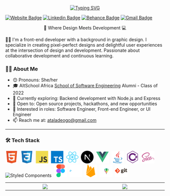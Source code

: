 <div align="center">

[![Typing SVG](https://readme-typing-svg.demolab.com?font=Montserrat&weight=600&pause=1000&color=${theme-color}&center=true&repeat=false&random=false&width=435&lines=Hello+there.+I'm+Talade.+%F0%9F%91%8B%F0%9F%8F%BE)](https://git.io/typing-svg)

</div>

[![Website Badge](https://img.shields.io/badge/-talade.tech-8A2BE2?style=for-the-badge&logo=Google-Chrome&logoColor=white)](https://www.talade.tech)
[![Linkedin Badge](https://img.shields.io/badge/-LinkedIn-blue?style=for-the-badge&logo=Linkedin&logoColor=white&link=https://www.linkedin.com/in/taladeogo/)](https://www.linkedin.com/in/taladeogo/)
[![Behance Badge](https://img.shields.io/badge/-Behance-100000?style=for-the-badge&logo=Behance&logoColor=white&labelColor=354B86&color=354B86&Link=https://www.behance.net/taladeogo)](https://www.behance.net/taladeogo)
[![Gmail Badge](https://img.shields.io/badge/Gmail-D14836?style=for-the-badge&logo=gmail&logoColor=white)](mailto:ataladeogo@gmail.com)

<div align="center">
  <p>🎨 Where Design Meets Development 💻</p>
</div>

:woman_technologist: I'm a front-end developer with a background in graphic design. I specialize in creating pixel-perfect designs and delightful user experiences at the intersection of design and development. Passionate about collaborative development and continuous learning.

### 👩‍💻 About Me

- 😊 Pronouns: She/her
- 🎓 AltSchool Africa [School of Software Engineering](https://altschoolafrica.com/schools/engineering) Alumni - Class of 2022
- 🌱 Currently exploring: Backend development with Node.js and Express
- 🤝 Open to: Open source projects, hackathons, and new opportunities
- 💼 Interested in roles: Software Engineer, Front-end Engineer, or UI Engineer
- 📫 Reach me at: ataladeogo@gmail.com

---

### 🛠️ Tech Stack

<div>
<img src="https://github.com/devicons/devicon/blob/master/icons/html5/html5-original.svg" title="HTML" alt="HTML" width="40" height="40"/>&nbsp;
<img src="https://github.com/devicons/devicon/blob/master/icons/css3/css3-original.svg" title="CSS3" alt="CSS3" width="40" height="40"/>&nbsp;
<img src="https://github.com/devicons/devicon/blob/master/icons/javascript/javascript-original.svg" title="JavaScript" alt="JavaScript" width="40" height="40"/>&nbsp;
<img src="https://github.com/devicons/devicon/blob/master/icons/typescript/typescript-original.svg" title="Typescript" alt="Typescript" width="40" height="40"/>&nbsp;
<img src="https://github.com/devicons/devicon/blob/master/icons/react/react-original.svg" title="React" alt="React" width="40" height="40"/>&nbsp;
<img src="https://github.com/devicons/devicon/blob/master/icons/nextjs/nextjs-original.svg" title="Next" alt="Next" width="40" height="40"/>&nbsp;
<img src="https://github.com/devicons/devicon/blob/master/icons/vuejs/vuejs-original.svg" title="Vue" alt="Vue" width="40" height="40"/>&nbsp;
<img src="https://github.com/devicons/devicon/blob/master/icons/java/java-original.svg" title="Java" alt="Java" width="40" height="40"/>&nbsp;
<img src="https://github.com/devicons/devicon/blob/master/icons/csharp/csharp-line.svg" title="C Sharp" alt="C Sharp" width="40" height="40"/>&nbsp;
<img src="https://github.com/devicons/devicon/blob/master/icons/sass/sass-original.svg" title="SASS" alt="SASS" width="40" height="40"/>&nbsp;
<img src="https://github.com/styled-components/brand/blob/master/styled-components.svg" title="Styled Components" alt="Styled Components" width="40" height="40"/>&nbsp;
<img src="https://github.com/devicons/devicon/blob/master/icons/figma/figma-original.svg" title="Figma" alt="Figma" width="40" height="40"/>&nbsp;
<img src="https://github.com/devicons/devicon/blob/master/icons/tailwindcss/tailwindcss-original-wordmark.svg" title="Tailwind" alt="Tailwind" width="40" height="40"/>&nbsp;
<img src="https://github.com/devicons/devicon/blob/master/icons/firebase/firebase-plain.svg" title="Firebase" alt="Firebase" width="40" height="40"/>&nbsp;
<img src="https://github.com/Wilberson-Roberto/Wilberson-Roberto/blob/main/img/coreldraw.svg" title="Corel Draw" alt="Corel draw" width="40" height="40"/>&nbsp;
<img src="https://github.com/devicons/devicon/blob/master/icons/git/git-original-wordmark.svg" title="Git" alt="Git" width="40" height="40"/>
</div>

<table align="center">
  <tr>
    <td align="center" width="450">
      <img align=center src="https://github-readme-stats.vercel.app/api?username=TaladeogoA&show_icons=true&theme=graywhite">
    </td>
    <td align="center" width="450">
      <img align=center src="https://spotify-github-profile.kittinanx.com/api/view?uid=31ou6nkcvrawxss4nyazgkxhusru&cover_image=true&theme=novatorem&show_offline=false&background_color=121212&interchange=false&bar_color=53b14f&bar_color_cover=false">
    </td>
  </tr>
</table>

